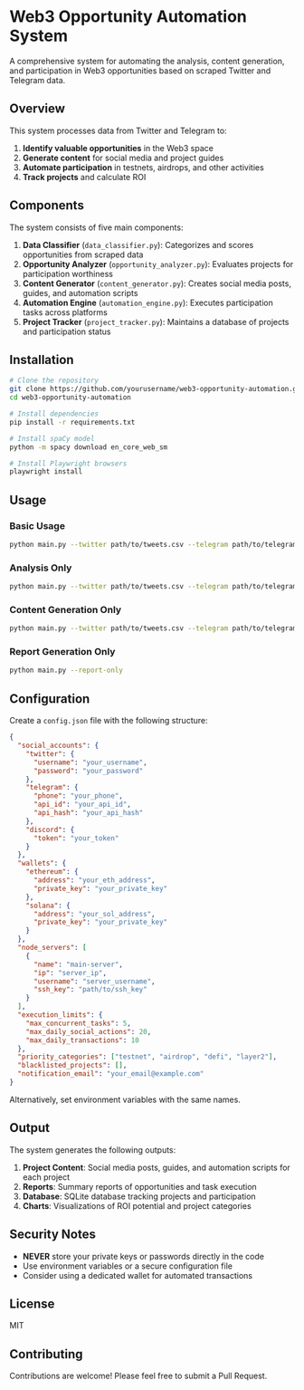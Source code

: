 # Web3 Opportunity Automation System

A comprehensive system for automating the analysis, content generation, and participation in Web3 opportunities based on scraped Twitter and Telegram data.

## Overview

This system processes data from Twitter and Telegram to:

1. **Identify valuable opportunities** in the Web3 space
2. **Generate content** for social media and project guides
3. **Automate participation** in testnets, airdrops, and other activities
4. **Track projects** and calculate ROI

## Components

The system consists of five main components:

1. **Data Classifier** (`data_classifier.py`): Categorizes and scores opportunities from scraped data
2. **Opportunity Analyzer** (`opportunity_analyzer.py`): Evaluates projects for participation worthiness
3. **Content Generator** (`content_generator.py`): Creates social media posts, guides, and automation scripts
4. **Automation Engine** (`automation_engine.py`): Executes participation tasks across platforms
5. **Project Tracker** (`project_tracker.py`): Maintains a database of projects and participation status

## Installation

```bash
# Clone the repository
git clone https://github.com/yourusername/web3-opportunity-automation.git
cd web3-opportunity-automation

# Install dependencies
pip install -r requirements.txt

# Install spaCy model
python -m spacy download en_core_web_sm

# Install Playwright browsers
playwright install
```

## Usage

### Basic Usage

```bash
python main.py --twitter path/to/tweets.csv --telegram path/to/telegram_messages.csv
```

### Analysis Only

```bash
python main.py --twitter path/to/tweets.csv --telegram path/to/telegram_messages.csv --analyze-only
```

### Content Generation Only

```bash
python main.py --twitter path/to/tweets.csv --telegram path/to/telegram_messages.csv --generate-only
```

### Report Generation Only

```bash
python main.py --report-only
```

## Configuration

Create a `config.json` file with the following structure:

```json
{
  "social_accounts": {
    "twitter": {
      "username": "your_username",
      "password": "your_password"
    },
    "telegram": {
      "phone": "your_phone",
      "api_id": "your_api_id",
      "api_hash": "your_api_hash"
    },
    "discord": {
      "token": "your_token"
    }
  },
  "wallets": {
    "ethereum": {
      "address": "your_eth_address",
      "private_key": "your_private_key"
    },
    "solana": {
      "address": "your_sol_address",
      "private_key": "your_private_key"
    }
  },
  "node_servers": [
    {
      "name": "main-server",
      "ip": "server_ip",
      "username": "server_username",
      "ssh_key": "path/to/ssh_key"
    }
  ],
  "execution_limits": {
    "max_concurrent_tasks": 5,
    "max_daily_social_actions": 20,
    "max_daily_transactions": 10
  },
  "priority_categories": ["testnet", "airdrop", "defi", "layer2"],
  "blacklisted_projects": [],
  "notification_email": "your_email@example.com"
}
```

Alternatively, set environment variables with the same names.

## Output

The system generates the following outputs:

1. **Project Content**: Social media posts, guides, and automation scripts for each project
2. **Reports**: Summary reports of opportunities and task execution
3. **Database**: SQLite database tracking projects and participation
4. **Charts**: Visualizations of ROI potential and project categories

## Security Notes

- **NEVER** store your private keys or passwords directly in the code
- Use environment variables or a secure configuration file
- Consider using a dedicated wallet for automated transactions

## License

MIT

## Contributing

Contributions are welcome! Please feel free to submit a Pull Request.
